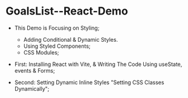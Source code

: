 # GoalsList--React-Demo

* This Demo is Focusing on Styling;
    - Adding Conditional & Dynamic Styles.
    - Using Styled Components;
    - CSS Modules;

* First: Installing React with Vite, & Writing The Code Using useState, events & Forms;

* Second: Setting Dynamic Inline Styles "Setting CSS Classes Dynamically";

